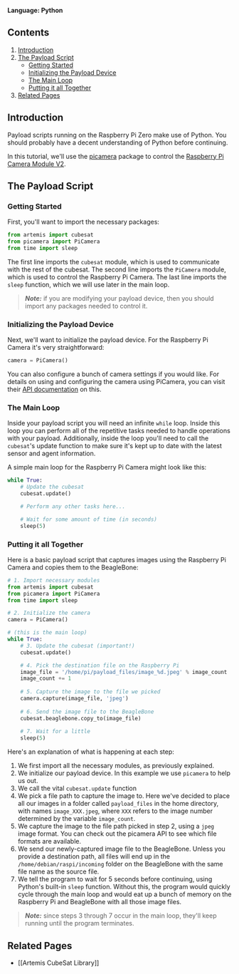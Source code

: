 **Language: Python**

## Contents
1. [Introduction](#introduction)
2. [The Payload Script](#the_payload_script)
    * [Getting Started](#getting_started)
    * [Initializing the Payload Device](#initializing_the_payload_device)
    * [The Main Loop](#the_main_loop)
    * [Putting it all Together](#putting_it_all_together)
3. [Related Pages](#related_pages)


## Introduction <a name="introduction"></a>

Payload scripts running on the Raspberry Pi Zero make use of Python. You should probably have a decent understanding of Python before continuing.

In this tutorial, we'll use the [picamera](https://picamera.readthedocs.io/en/release-1.13/) package to control the [Raspberry Pi Camera Module V2](https://www.raspberrypi.org/documentation/hardware/camera/).

## The Payload Script

### Getting Started <a name="getting_started"></a>
First, you'll want to import the necessary packages:

```python
from artemis import cubesat
from picamera import PiCamera
from time import sleep
```
The first line imports the `cubesat` module, which is used to communicate with the rest of the cubesat. The second line imports the `PiCamera` module, which is used to control the Raspberry Pi Camera. The last line imports the `sleep` function, which we will use later in the main loop.

> **_Note:_** if you are modifying your payload device, then you should import any packages needed to control it.

### Initializing the Payload Device <a name="initializing_the_payload_device"></a>

Next, we'll want to initialize the payload device. For the Raspberry Pi Camera it's very straightforward:

```python
camera = PiCamera()
```

You can also configure a bunch of camera settings if you would like. For details on using and configuring the camera using PiCamera, you can visit their [API documentation](https://picamera.readthedocs.io/en/release-1.13/api_camera.html) on this.

### The Main Loop <a name="the_main_loop"></a>
Inside your payload script you will need an infinite `while` loop. Inside this loop you can perform all of the repetitive tasks needed to handle operations with your payload. Additionally, inside the loop you'll need to call the `cubesat`'s update function to make sure it's kept up to date with the latest sensor and agent information.

A simple main loop for the Raspberry Pi Camera might look like this:

```python
while True:
    # Update the cubesat
    cubesat.update()

    # Perform any other tasks here...

    # Wait for some amount of time (in seconds)
    sleep(5)
```

### Putting it all Together <a name="putting_it_all_together"></a>

Here is a basic payload script that captures images using the Raspberry Pi Camera and copies them to the BeagleBone:

```python
# 1. Import necessary modules
from artemis import cubesat
from picamera import PiCamera
from time import sleep

# 2. Initialize the camera
camera = PiCamera()

# (this is the main loop)
while True:
    # 3. Update the cubesat (important!)
    cubesat.update()

    # 4. Pick the destination file on the Raspberry Pi
    image_file = '/home/pi/payload_files/image_%d.jpeg' % image_count
    image_count += 1
    
    # 5. Capture the image to the file we picked
    camera.capture(image_file, 'jpeg')
    
    # 6. Send the image file to the BeagleBone
    cubesat.beaglebone.copy_to(image_file)
    
    # 7. Wait for a little
    sleep(5)
```

Here's an explanation of what is happening at each step:

1. We first import all the necessary modules, as previously explained.
2. We initialize our payload device. In this example we use `picamera` to help us out.
3. We call the vital `cubesat.update` function
4. We pick a file path to capture the image to. Here we've decided to place all our images in a folder called `payload_files` in the home directory, with names `image_XXX.jpeg`, where `XXX` refers to the image number determined by the variable `image_count`.
5. We capture the image to the file path picked in step 2, using a `jpeg` image format. You can check out the picamera API to see which file formats are available.
6. We send our newly-captured image file to the BeagleBone. Unless you provide a destination path, all files will end up in the `/home/debian/raspi/incoming` folder on the BeagleBone with the same file name as the source file.
7. We tell the program to wait for 5 seconds before continuing, using Python's built-in `sleep` function. Without this, the program would quickly cycle through the main loop and would eat up a bunch of memory on the Raspberry Pi and BeagleBone with all those image files.

> **_Note:_** since steps 3 through 7 occur in the main loop, they'll keep running until the program terminates.

## Related Pages <a name="related_pages"></a>
* [[Artemis CubeSat Library]]
